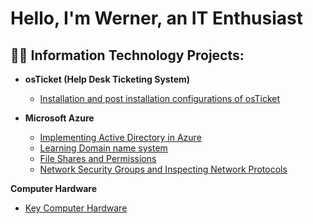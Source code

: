 
<h1>Hello, I'm Werner, an IT Enthusiast</a></h1>

<h2>👨‍💻 Information Technology Projects:</h2>

- <b>osTicket (Help Desk Ticketing System)</b>
  - [Installation and post installation configurations of osTicket](https://github.com/wernerschuler/osTicket)
  
- <b>Microsoft Azure</b>
  - [Implementing Active Directory in Azure](https://github.com/wernerschuler/Deploying-Active-Directory/tree/main)
  - [Learning Domain name system](https://github.com/wernerschuler/Understanding-Domain-Name-System-DNS-)
  - [File Shares and Permissions](https://github.com/wernerschuler/File-Shares-and-Permissions/tree/main)
  - [Network Security Groups and Inspecting Network Protocols](https://github.com/wernerschuler/Network-Security-Groups-NSGs-and-Inspecting-Traffic-Between-Azure-Virtual-Machines)
 
<b>Computer Hardware</b>
  - [Key Computer Hardware](https://github.com/wernerschuler/Computer-Hardware/tree/main)






